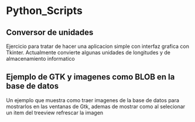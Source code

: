 # Python_Scripts

## Conversor de unidades
Ejercicio para tratar de hacer una aplicacion simple con interfaz grafica con Tkinter.
Actualmente convierte algunas unidades de longitudes y de almacenamiento informatico

## Ejemplo de GTK y imagenes como BLOB en la base de datos
Un ejemplo que muestra como traer imagenes de la base de datos para mostrarlos en las ventanas
de Gtk, ademas de mostrar como al selecionar un item del treeview refrescar la imagen